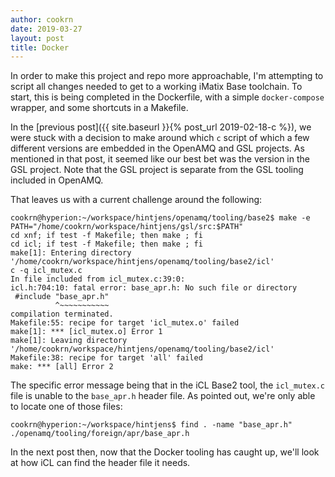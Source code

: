 ```yaml
---
author: cookrn
date: 2019-03-27
layout: post	
title: Docker
---
```


In order to make this project and repo more approachable, I'm attempting to script
all changes needed to get to a working iMatix Base toolchain. To start, this is
being completed in the Dockerfile, with a simple `docker-compose` wrapper, and
some shortcuts in a Makefile.

In the [previous post]({{ site.baseurl }}{% post_url 2019-02-18-c %}), we were stuck with a decision
to make around which `c` script of which a few different versions are embedded in
the OpenAMQ and GSL projects. As mentioned in that post, it seemed like our best
bet was the version in the GSL project. Note that the GSL project is separate from
the GSL tooling included in OpenAMQ.

That leaves us with a current challenge around the following:

```
cookrn@hyperion:~/workspace/hintjens/openamq/tooling/base2$ make -e PATH="/home/cookrn/workspace/hintjens/gsl/src:$PATH"
cd xnf; if test -f Makefile; then make ; fi
cd icl; if test -f Makefile; then make ; fi
make[1]: Entering directory '/home/cookrn/workspace/hintjens/openamq/tooling/base2/icl'
c -q icl_mutex.c
In file included from icl_mutex.c:39:0:
icl.h:704:10: fatal error: base_apr.h: No such file or directory
 #include "base_apr.h"
          ^~~~~~~~~~~~
compilation terminated.
Makefile:55: recipe for target 'icl_mutex.o' failed
make[1]: *** [icl_mutex.o] Error 1
make[1]: Leaving directory '/home/cookrn/workspace/hintjens/openamq/tooling/base2/icl'
Makefile:38: recipe for target 'all' failed
make: *** [all] Error 2
```

The specific error message being that in the iCL Base2 tool, the `icl_mutex.c`   
file is unable to the `base_apr.h` header file. As pointed out, we're only able
to locate one of those files:

```
cookrn@hyperion:~/workspace/hintjens$ find . -name "base_apr.h"
./openamq/tooling/foreign/apr/base_apr.h
```

In the next post then, now that the Docker tooling has caught up, we'll look
at how iCL can find the header file it needs.
